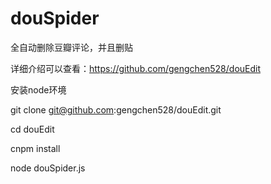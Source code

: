 # douSpider

全自动删除豆瓣评论，并且删贴

详细介绍可以查看：https://github.com/gengchen528/douEdit

安装node环境

git clone git@github.com:gengchen528/douEdit.git

cd douEdit

cnpm install

node douSpider.js
